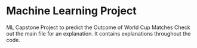 # Machine Learning Project
ML Capstone Project to predict the Outcome of World Cup Matches
Check out the main file for an explanation. It contains explanations throughout the code.
